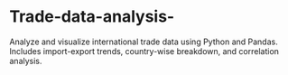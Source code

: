 # Trade-data-analysis-
Analyze and visualize international trade data using Python and Pandas. Includes import-export trends, country-wise breakdown, and correlation analysis.
